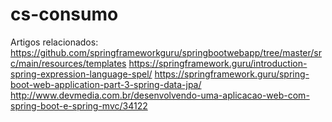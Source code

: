 # cs-consumo

Artigos relacionados: 
    https://github.com/springframeworkguru/springbootwebapp/tree/master/src/main/resources/templates
    https://springframework.guru/introduction-spring-expression-language-spel/
    https://springframework.guru/spring-boot-web-application-part-3-spring-data-jpa/
    http://www.devmedia.com.br/desenvolvendo-uma-aplicacao-web-com-spring-boot-e-spring-mvc/34122
    
    